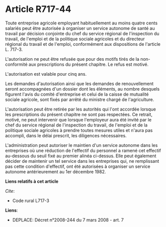 # Article R717-44

Toute entreprise agricole employant habituellement au moins quatre cents salariés peut être autorisée à organiser un service
autonome de santé au travail par décision conjointe du chef du service régional de l'inspection du travail, de l'emploi et de
la politique sociale agricoles et du directeur régional du travail et de l'emploi, conformément aux dispositions de l'article
L. 717-3.

L'autorisation ne peut être refusée que pour des motifs tirés de la non-conformité aux prescriptions du présent chapitre. Le
refus est motivé.

L'autorisation est valable pour cinq ans.

Les demandes d'autorisation ainsi que les demandes de renouvellement seront accompagnées d'un dossier dont les éléments, au
nombre desquels figurent l'avis du comité d'entreprise et celui de la caisse de mutualité sociale agricole, sont fixés par
arrêté du ministre chargé de l'agriculture.

L'autorisation peut être retirée par les autorités qui l'ont accordée lorsque les prescriptions du présent chapitre ne sont
pas respectées. Ce retrait, motivé, ne peut intervenir que lorsque l'employeur aura été invité par le chef du service
régional de l'inspection du travail, de l'emploi et de la politique sociale agricoles à prendre toutes mesures utiles et
n'aura pas accompli, dans le délai prescrit, les diligences nécessaires.

L'administration peut autoriser le maintien d'un service autonome dans les entreprises où une réduction de l'effectif du
personnel a ramené cet effectif au-dessous du seuil fixé au premier alinéa ci-dessus. Elle peut également décider de
maintenir un tel service dans les entreprises qui, ne remplissant pas cette condition d'effectif, ont été autorisées à
organiser un service autonome antérieurement au 1er décembre 1982.

**Liens relatifs à cet article**

_Cite_:

  - Code rural L717-3

**Liens**:

  - DEPLACE: Décret n°2008-244 du 7 mars 2008 - art. 7
